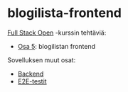 # blogilista-frontend
[Full Stack Open](https://fullstackopen.com/) -kurssin tehtäviä:
* [Osa 5](https://fullstackopen.com/osa5): blogilistan frontend

Sovelluksen muut osat:
- [Backend](https://github.com/anni-parkkila/blogilista-backend)
- [E2E-testit](https://github.com/anni-parkkila/blogilista-e2e)
